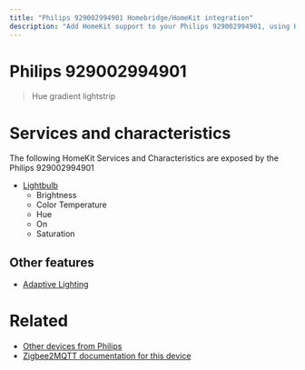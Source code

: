 ```yaml
---
title: "Philips 929002994901 Homebridge/HomeKit integration"
description: "Add HomeKit support to your Philips 929002994901, using Homebridge, Zigbee2MQTT and homebridge-z2m."
---
```

<!---
This file has been GENERATED using src/docgen/docgen.ts
DO NOT EDIT THIS FILE MANUALLY!
-->
# Philips 929002994901
> Hue gradient lightstrip


# Services and characteristics
The following HomeKit Services and Characteristics are exposed by
the Philips 929002994901

* [Lightbulb](../../light.md)
  * Brightness
  * Color Temperature
  * Hue
  * On
  * Saturation


## Other features
* [Adaptive Lighting](../../light.md)


# Related
* [Other devices from Philips](../index.md#philips)
* [Zigbee2MQTT documentation for this device](https://www.zigbee2mqtt.io/devices/929002994901.html)